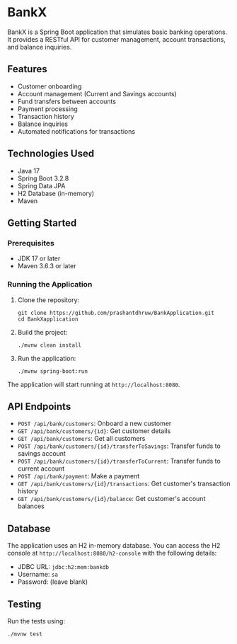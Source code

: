 # BankX

BankX is a Spring Boot application that simulates basic banking operations. It provides a RESTful API for customer management, account transactions, and balance inquiries.

## Features

- Customer onboarding
- Account management (Current and Savings accounts)
- Fund transfers between accounts
- Payment processing
- Transaction history
- Balance inquiries
- Automated notifications for transactions

## Technologies Used

- Java 17
- Spring Boot 3.2.8
- Spring Data JPA
- H2 Database (in-memory)
- Maven

## Getting Started

### Prerequisites

- JDK 17 or later
- Maven 3.6.3 or later

### Running the Application

1. Clone the repository:
   ```
   git clone https://github.com/prashantdhruw/BankApplication.git
   cd BankXapplication
   ```

2. Build the project:
   ```
   ./mvnw clean install
   ```

3. Run the application:
   ```
   ./mvnw spring-boot:run
   ```

The application will start running at `http://localhost:8080`.

## API Endpoints

- `POST /api/bank/customers`: Onboard a new customer
- `GET /api/bank/customers/{id}`: Get customer details
- `GET /api/bank/customers`: Get all customers
- `POST /api/bank/customers/{id}/transferToSavings`: Transfer funds to savings account
- `POST /api/bank/customers/{id}/transferToCurrent`: Transfer funds to current account
- `POST /api/bank/payment`: Make a payment
- `GET /api/bank/customers/{id}/transactions`: Get customer's transaction history
- `GET /api/bank/customers/{id}/balance`: Get customer's account balances

## Database

The application uses an H2 in-memory database. You can access the H2 console at `http://localhost:8080/h2-console` with the following details:

- JDBC URL: `jdbc:h2:mem:bankdb`
- Username: `sa`
- Password: (leave blank)

## Testing

Run the tests using:

```
./mvnw test
```

